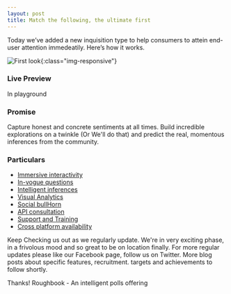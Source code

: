 ```yaml
---
layout: post
title: Match the following, the ultimate first
---
```


Today we’ve added a new inquisition type to help consumers to attein end-user attention immedeatily.
Here’s how it works.

![First look](https://blog.roughbook.xyz/public/images/match-the-follwing.gif){:class="img-responsive"}
                                                                                       
### Live Preview 

In playground

### Promise

Capture honest and concrete sentiments at all times. Build incredible explorations on a twinkle (Or We'll do that) and
predict the real, momentous inferences from the community.

### Particulars

* [Immersive interactivity](https://www.roughbook.xyz/immersive-interactivity.html)
* [In-vogue questions](https://www.roughbook.xyz/in-vogue_questions.html)
* [Intelligent inferences](https://www.roughbook.xyz/intelligent-inferences.html)
* [Visual Analytics](https://www.roughbook.xyz/visual-analytics.html)
* [Social bullHorn](https://www.roughbook.xyz/social-bullhorn.html)
* [API consultation](https://www.roughbook.xyz/api-consultation.html)
* [Support and Training](https://www.roughbook.xyz/support-and-training.html)
* [Cross platform availability](https://roughbook.xyz/cross-platform.html)

Keep Checking us out as we regularly update. We're in very exciting phase, in a frivolous mood and
so great to be on location finally. For more regular updates please like our Facebook page, follow us on Twitter.
More blog posts about specific features, recruitment. targets and achievements to follow shortly.

Thanks!
Roughbook - An intelligent polls offering